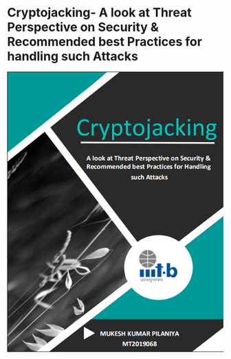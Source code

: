 # Cryptojacking- A look at Threat Perspective on Security & Recommended best Practices for handling such Attacks

<p align="center"> 
<img src="cryptojacking.PNG">
</p>
